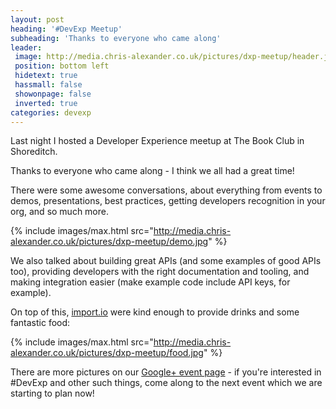 ```yaml
---
layout: post
heading: '#DevExp Meetup'
subheading: 'Thanks to everyone who came along'
leader:
 image: http://media.chris-alexander.co.uk/pictures/dxp-meetup/header.jpg
 position: bottom left
 hidetext: true
 hassmall: false
 showonpage: false
 inverted: true
categories: devexp
---
```


Last night I hosted a Developer Experience meetup at The Book Club in Shoreditch.

Thanks to everyone who came along - I think we all had a great time!

There were some awesome conversations, about everything from events to demos, presentations, best practices, getting developers recognition in your org, and so much more.

{% include images/max.html src="http://media.chris-alexander.co.uk/pictures/dxp-meetup/demo.jpg" %}

We also talked about building great APIs (and some examples of good APIs too), providing developers with the right documentation and tooling, and making integration easier (make example code include API keys, for example).

On top of this, [import.io](https://import.io) were kind enough to provide drinks and some fantastic food:

{% include images/max.html src="http://media.chris-alexander.co.uk/pictures/dxp-meetup/food.jpg" %}

There are more pictures on our [Google+ event page](https://plus.google.com/events/cfo09qoab4roltrbp5ir8tnjh38) - if you're interested in #DevExp and other such things, come along to the next event which we are starting to plan now!
